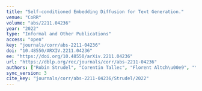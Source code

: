 ```yaml
---
title: "Self-conditioned Embedding Diffusion for Text Generation."
venue: "CoRR"
volume: "abs/2211.04236"
year: "2022"
type: "Informal and Other Publications"
access: "open"
key: "journals/corr/abs-2211-04236"
doi: "10.48550/ARXIV.2211.04236"
ee: "https://doi.org/10.48550/arXiv.2211.04236"
url: "https://dblp.org/rec/journals/corr/abs-2211-04236"
authors: ["Robin Strudel", "Corentin Tallec", "Florent Altch\u00e9", "Yilun Du", "Yaroslav Ganin", "Arthur Mensch", "Will Grathwohl", "Nikolay Savinov", "Sander Dieleman", "Laurent Sifre", "R\u00e9mi Leblond"]
sync_version: 3
cite_key: "journals/corr/abs-2211-04236/Strudel/2022"
---
```

